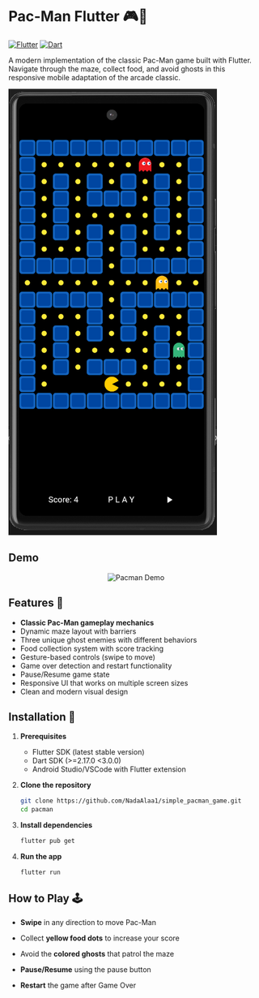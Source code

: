# Pac-Man Flutter 🎮👻

[![Flutter](https://img.shields.io/badge/Flutter-%2302569B.svg?style=for-the-badge&logo=Flutter&logoColor=white)](https://flutter.dev)
[![Dart](https://img.shields.io/badge/Dart-0175C2?style=for-the-badge&logo=dart&logoColor=white)](https://dart.dev)

A modern implementation of the classic Pac-Man game built with Flutter. Navigate through the maze, collect food, and avoid ghosts in this responsive mobile adaptation of the arcade classic.

![Game Screenshot](assets/images/screenshot.png)

## Demo

<div align="center">
  <img src="assets/demo.gif" alt="Pacman Demo">
</div>

## Features 🚀

- **Classic Pac-Man gameplay mechanics**
- Dynamic maze layout with barriers
- Three unique ghost enemies with different behaviors
- Food collection system with score tracking
- Gesture-based controls (swipe to move)
- Game over detection and restart functionality
- Pause/Resume game state
- Responsive UI that works on multiple screen sizes
- Clean and modern visual design

## Installation 📲

1. **Prerequisites**
   - Flutter SDK (latest stable version)
   - Dart SDK (>=2.17.0 <3.0.0)
   - Android Studio/VSCode with Flutter extension

2. **Clone the repository**
   ```bash
   git clone https://github.com/NadaAlaa1/simple_pacman_game.git
   cd pacman

3. **Install dependencies**
   ```bash
   flutter pub get
   
4. **Run the app**
   ```bash
   flutter run

## How to Play 🕹️
- **Swipe** in any direction to move Pac-Man

- Collect **yellow food dots** to increase your score

- Avoid the **colored ghosts** that patrol the maze

- **Pause/Resume** using the pause button

- **Restart** the game after Game Over
